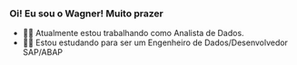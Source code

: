 ### Oi! Eu sou o Wagner! Muito prazer 

- 👨‍💻 Atualmente estou trabalhando como Analista de Dados.
- 👨‍🎓 Estou estudando para ser um Engenheiro de Dados/Desenvolvedor SAP/ABAP      

          
          

<!--
**wagnerfelippe/wagnerfelippe** is a ✨ _special_ ✨ repository because its `README.md` (this file) appears on your GitHub profile.

Here are some ideas to get you started:

- 🔭 I’m currently working on ...
- 🌱 I’m currently learning ...
- 👯 I’m looking to collaborate on ...
- 🤔 I’m looking for help with ...
- 💬 Ask me about ...
- 📫 How to reach me: ...
- 😄 Pronouns: ...
- ⚡ Fun fact: ...
-->

